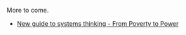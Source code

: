 More to come.

- [New guide to systems thinking - From Poverty to Power](http://oxfamblogs.org/fp2p/how-to-use-systems-thinking-in-practice-good-new-guide/)
